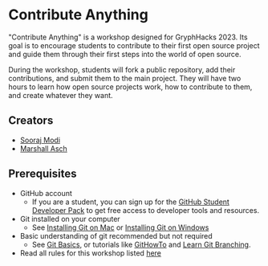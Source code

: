 # Contribute Anything

"Contribute Anything" is a workshop designed for GryphHacks 2023. Its goal is to encourage students to contribute to their first open source project and guide them through their first steps into the world of open source.

During the workshop, students will fork a public repository, add their contributions, and submit them to the main project. They will have two hours to learn how open source projects work, how to contribute to them, and create whatever they want.

## Creators

- [Sooraj Modi](https://github.com/SoorajModi)
- [Marshall Asch](https://github.com/MarshallAsch)

## Prerequisites

- GitHub account
    - If you are a student, you can sign up for the [GitHub Student Developer Pack](https://education.github.com/pack) to get free access to developer tools and resources.
- Git installed on your computer
    - See [Installing Git on Mac](https://github.com/SoorajModi/ContributeAnythingGryphHacks23/blob/main/docs/InstallGitOnMacOS.md) or [Installing Git on Windows](https://github.com/SoorajModi/ContributeAnythingGryphHacks23/blob/main/docs/InstallGitOnWindows.md)
- Basic understanding of git recommended but not required
    - See [Git Basics](https://github.com/SoorajModi/ContributeAnythingGryphHacks23/blob/main/docs/GitBasics.md), or tutorials like [GitHowTo](https://githowto.com/) and [Learn Git Branching](https://learngitbranching.js.org/).
- Read all rules for this workshop listed [here](https://github.com/SoorajModi/ContributeAnythingGryphHacks23/blob/main/docs/Rules.md)
